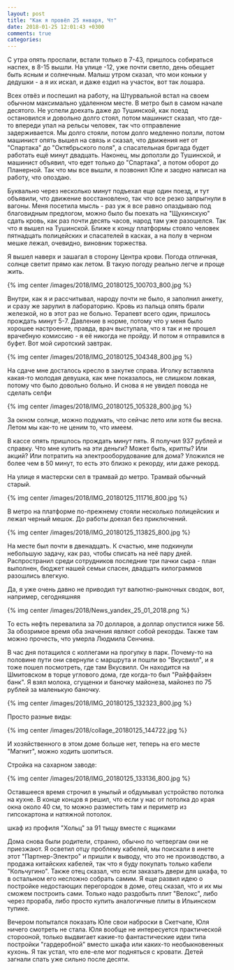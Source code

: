 ```yaml
---
layout: post
title: "Как я провёл 25 января, Чт"
date: 2018-01-25 12:01:43 +0300
comments: true
categories: 
---
```

С утра опять проспали, встали только в 7-43, пришлось собираться наспех, в 8-15 вышли. На улице -12, уже почти светло, день обещает быть ясным и солнечным. Малыш утром сказал, что мои коньки у дедушки - а я их искал, и даже ездил на участок, вот так лошара.

Всех отвёз и поспешил на работу, на Штурвальной встал на своем обычном максимально удаленном месте. В метро был в самом начале десятого. Не успели доехать даже до Тушинской, как поезд остановился и довольно долго стоял, потом машинист сказал, что где-то впереди упал на рельсы человек, так что отправление задерживается. Мы долго стояли, потом долго медленно ползли, потом машинист опять вышел на связь и сказал, что движения нет от "Спартака" до "Октябрьского поля", а спасательная бригада будет работать ещё минут двадцать. Наконец, мы доползли до Тушинской, и машинист объявил, что едет только до "Спартака", а потом оборот до Планерной. Так что мы все вышли, я позвонил Юле и заодно написал на работу, что опоздаю.

Буквально через несколько минут подъехал еще один поезд, и тут объявили, что движение восстановлено, так что все резко запрыгнули в вагоны. Меня посетила мысль - раз уж я все равно опаздываю под благовидным предлогом, можно было бы поехать на "Щукинскую" сдать кровь, как раз почти десять часов, народ там уже разошелся. Так что я вышел на Тушинской. Ближе к концу платформы стояло человек пятнадцать полицейских и спасателей в касках, а на полу в черном мешке лежал, очевидно, виновник торжества.

Я вышел наверх и зашагал в сторону Центра крови. Погода отличная, солнце светит прямо как летом. В такую погоду реально легче и проще жить.

{% img center /images/2018/IMG_20180125_100703_800.jpg %}

Внутри, как я и рассчитывал, народу почти не было, я заполнил анкету, и сразу же зарулил в лабораторию. Кровь из пальца опять брали железкой, но в этот раз не больно. Терапевт всего один, пришлось прождать минут 5-7. Давление в норме, потому что у меня было хорошее настроение, правда, врач выступала, что я так и не прошел врачебную комиссию - я её никогда не пройду. И потом я отправился в буфет. Вот мой сиротский завтрак.

{% img center /images/2018/IMG_20180125_104348_800.jpg %}

На сдаче мне досталось кресло в закутке справа. Иголку вставляла какая-то молодая девушка, как мне показалось, не слишком ловкая, потому что было довольно больно. И снова я не увидел повода не сделать селфи

{% img center /images/2018/IMG_20180125_105328_800.jpg %}

За окном солнце, можно подумать, что сейчас лето или хотя бы весна. Летом мы как-то не ценим то, что имеем.

В кассе опять пришлось прождать минут пять. Я получил 937 рублей и справку. Что мне купить на эти деньги? Может быть, крипты? Или акций? Или потратить на электрооборудование для дома? Уложился не более чем в 50 минут, то есть это близко к рекорду, или даже рекорд.

На улице я мастерски сел в трамвай до метро. Трамвай обычный старый.

{% img center /images/2018/IMG_20180125_111716_800.jpg %}

В метро на платформе по-прежнему стояли несколько полицейских и лежал черный мешок. До работы доехал без приключений.

{% img center /images/2018/IMG_20180125_113825_800.jpg %}

На месте был почти в двенадцать. К счастью, мне подкинули небольшую задачу, как раз, чтобы списать на неё пару дней. Распространил среди сотрудников последние три пачки сыра - план выполнен, бюджет нашей семьи спасен, двадцать килограммов разошлись влегкую.

Да, я уже очень давно не приводил тут валютно-рыночных сводок, вот, например, сегодняшняя

{% img center /images/2018/News_yandex_25_01_2018.png %}

То есть нефть перевалила за 70 долларов, а доллар опустился ниже 56. За обозримое время оба значения являют собой рекорды. Также там можно прочесть, что умерла Людмила Сенчина.

В час дня потащился с коллегами на прогулку в парк. Почему-то на половине пути они свернули с маршрута и пошли во "Вкусвилл", и я тоже пошел посмотреть, где там Вкусвилл. Он находится на Шмитовском в торце углового дома, где когда-то был "Райффайзен банк". Я взял молока, сгущенки и баночку майонеза, майонез по 75 рублей за маленькую баночку.

{% img center /images/2018/IMG_20180125_132323_800.jpg %}

Просто разные виды:

{% img center /images/2018/collage_20180125_144722.jpg %}

И хозяйственного в этом доме больше нет, теперь на его месте "Магнит", можно ходить шопиться.

Стройка на сахарном заводе:

{% img center /images/2018/IMG_20180125_133136_800.jpg %}

Оставшееся время строчил в унылый и обдумывал устройство потолка на кухне. В конце концов я решил, что если у нас от потолка до края окна около 40 см, то можно разместить там и периметр из гипсокартона и натяжной потолок.

шкаф из профиля "Хольц" за 91 тыщу вместе с ящиками

Дома снова были родители, странно, обычно по четвергам они не приезжают. Я осветил отцу проблему кабелей, мы поискали в инете этот "Партнер-Электро" и пришли к выводу, что это не производство, а продажа китайских кабелей, так что я буду покупать только кабели "Кольчугино". Также отец сказал, что если заказать двери для шкафа, то в остальном его несложно собрать самим. Я еще развил идею о постройке недостающих перегородок в доме, отец сказал, что и их мы сможем построить сами. Только надо раздобыть плит "Велокс", либо через прораба, либо просто купить аналогичные плиты в Ильинском тупике.

Вечером попытался показать Юле свои наброски в Скетчапе, Юля ничего смотреть не стала. Юля вообще не интересуется практической сторооной, только выдвигает какие-то фантастические идеи типа постройки "гардеробной" вместо шкафа или каких-то необыкновенных кухонь. Я так устал, что еле-еле мог подняться с кровати. Детей загнали спать уже сильно после десяти.